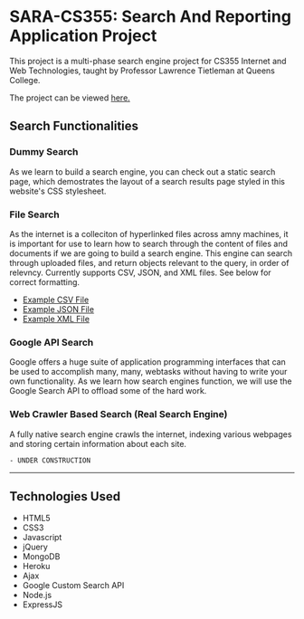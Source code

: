 # SARA-CS355: Search And Reporting Application Project

This project is a multi-phase search engine project for CS355 Internet and Web Technologies, taught by Professor Lawrence Tietleman at Queens College.

The project can be viewed <a href="https://glacial-springs-27475.herokuapp.com">here.</a>

## Search Functionalities 

### Dummy Search
As we learn to build a search engine, you can check out a static search page, which demostrates the layout of a search results page styled in this website's CSS stylesheet.

### File Search
As the internet is a colleciton of hyperlinked files across amny machines, it is important for use to learn how to search through the content of files and documents if we are going to build a search engine. This engine can search through uploaded files, and return objects relevant to the query, in order of relevncy. Currently supports  CSV, JSON, and XML files. See below for correct formatting.
- <a href="https://github.com/isaacngordon/SARA-CS355/blob/master/public/search-resources/testCSV.csv">Example CSV File</a>
- <a href="https://github.com/isaacngordon/SARA-CS355/blob/master/public/search-resources/testJson.json">Example JSON File</a>
- <a href="https://github.com/isaacngordon/SARA-CS355/blob/master/public/search-resources/testXML.xml">Example XML File</a>

### Google API Search
Google offers a huge suite of application programming interfaces that can be used to accomplish many, many, webtasks without having to write your own functionality.
As we learn how search engines function, we will use the Google Search API to offload some of the hard work.

### Web Crawler Based Search (Real Search Engine)
A fully native search engine crawls the internet, indexing various webpages and storing certain information about each site. 
```
- UNDER CONSTRUCTION
```


---

## Technologies Used
- HTML5
- CSS3
- Javascript
- jQuery
- MongoDB
- Heroku
- Ajax
- Google Custom Search API
- Node.js
- ExpressJS







    
    
    
